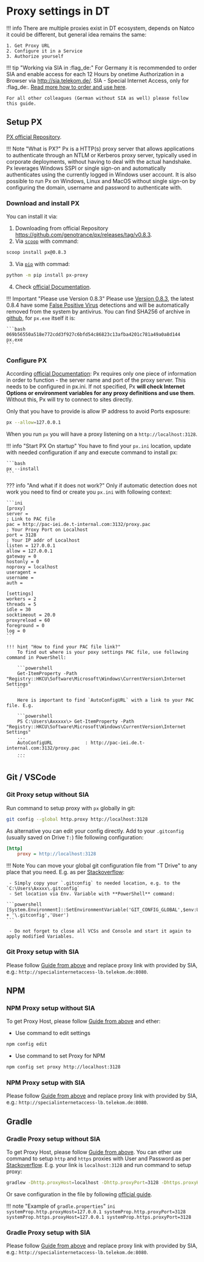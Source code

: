 # Proxy settings in DT

!!! info
    There are multiple proxies exist in DT ecosystem, depends on Natco it could be different, but general idea remains the same:

    1. Get Proxy URL
    2. Configure it in a Service
    3. Authorize yourself

!!! tip "Working via SIA in :flag_de:"
    For Germany it is recommended to order SIA and enable access for each 12 Hours by onetime Authorization in a Browser via http://sia.telekom.de/. SIA - Special Internet Access, only for :flag_de:. [Read more how to order and use here](https://yam-united.telekom.com/pages/internet-connect/apps/wiki/wiki/list/view/c808105e-9103-4b49-91a0-fa1d0c7444b3).

    For all other colleagues (German without SIA as well) please follow this guide.

<!--

## Proxy setup without SIA[^1]

!!! danger "Potentially Security risk without SIA[^1], can be solved only for :flag_de:"
    This configuration requires to save your A-User and Windows Password in a clear text, so that it can be read by any application, and this can be potentially **security risk**.
    It could be solved only for Germany via SIA.
    Therefore for Germany it is recommended to order SIA[^1] and enable access for each 12 Hours by onetime Authorization in a Browser via http://sia.telekom.de/.
    For all other colleagues please refer to [PX Section](#setup-px)

To set any Program working with Proxy and without **SIA**[^1] you need to download PAC file from: http://pac-adminlan-iei.de.t-internal.com:3132/proxy.pac for :flag_de:, or e.g. http://wpad.sk-kosice.t-systems.sk:3128/proxy-fmo.pac if you are in Slovak Telekom :flag_sk:, select any URL from `var proxy_X`. Example from PAC file, please **use updated values from the downloaded PAC**:

[^1]: SIA - Special Internet Access, only for :flag_de:. [Read more how to order and use here](https://yam-united.telekom.com/pages/internet-connect/apps/wiki/wiki/list/view/c808105e-9103-4b49-91a0-fa1d0c7444b3).

![Proxy PAC File Example](img/proxy_pac_example.png)

??? hint "How to find your PAC file link?"
    To find out where is your poxy settings PAC file, use following command in PowerShell:

    ```powershell
    Get-ItemProperty -Path "Registry::HKCU\Software\Microsoft\Windows\CurrentVersion\Internet Settings"
    ```

    Here is important to find `AutoConfigURL` with a link to your PAC file. E.g.

    ```powershell
    PS C:\Users\Axxxxx\> Get-ItemProperty -Path "Registry::HKCU\Software\Microsoft\Windows\CurrentVersion\Internet Settings"
    ...
    AutoConfigURL            : http://pac-iei.de.t-internal.com:3132/proxy.pac
    ...
    ```

E.g. use `HE14yyyy.emea1.cds.t-internal.com:8080` and run command to setup proxy with your account (A-Kennung) and password (your windows password).

-->

## Setup PX

[PX official Repository](https://github.com/genotrance/px).

!!! Note "What is PX?"
    Px is a HTTP(s) proxy server that allows applications to authenticate through an NTLM or Kerberos proxy server, typically used in corporate deployments, without having to deal with the actual handshake. Px leverages Windows SSPI or single sign-on and automatically authenticates using the currently logged in Windows user account. It is also possible to run Px on Windows, Linux and MacOS without single sign-on by configuring the domain, username and password to authenticate with.

### Download and install PX

You can install it via:

1. Downloading from official Repository https://github.com/genotrance/px/releases/tag/v0.8.3.
2. Via [`scoop`](https://scoop.sh/) with command:
```bash
scoop install px@0.8.3
```
3. Via [`pip`](https://pypi.org/project/px-proxy/) with commad:
```bash
python -m pip install px-proxy
```
4. Check [official Documentation](https://github.com/genotrance/px#installation).

!!! Important "Please use Version 0.8.3"
    Please use [Version 0.8.3](https://github.com/genotrance/px/releases/tag/v0.8.3), the latest 0.8.4 have some [False Positive Virus](https://github.com/genotrance/px/issues/182) detections and will be automatically removed from the system by antivirus. You can find SHA256 of archive in [github](https://github.com/genotrance/px/releases/tag/v0.8.3), for `px.exe` itself it is:

    ```bash
    069b56550a518e772cdd3f927c6bfd54c86823c13afba4201c781a49a0a8d144  px.exe
    ```

### Configure PX

According [official Documentation](https://github.com/genotrance/px#configuration): Px requires only one piece of information in order to function - the server name and port of the proxy server. This needs to be configured in px.ini. If not specified, Px **will check Internet Options or environment variables for any proxy definitions and use them**. Without this, Px will try to connect to sites directly.

Only that you have to provide is allow IP address to avoid Ports exposure:

```bash
px --allow=127.0.0.1
```

When you run `px` you will have a proxy listening on a `http://localhost:3128`.

!!! info "Start PX On startup"
    You have to find your `px.ini` location, update with needed configuration if any and execute command to install px:

    ```bash
    px --install
    ```

??? info "And what if it does not work?"
    Only if automatic detection does not work you need to find or create you `px.ini` with following context:

    ```ini
    [proxy]
    server = 
    ; Link to PAC file
    pac = http://pac-iei.de.t-internal.com:3132/proxy.pac
    ; Your Proxy Port on Localhost
    port = 3128
    ; Your IP addr of Localhost
    listen = 127.0.0.1
    allow = 127.0.0.1
    gateway = 0
    hostonly = 0
    noproxy = localhost
    useragent = 
    username = 
    auth = 

    [settings]
    workers = 2
    threads = 5
    idle = 30
    socktimeout = 20.0
    proxyreload = 60
    foreground = 0
    log = 0
    ```

    !!! hint "How to find your PAC file link?"
        To find out where is your poxy settings PAC file, use following command in PowerShell:

        ```powershell
        Get-ItemProperty -Path "Registry::HKCU\Software\Microsoft\Windows\CurrentVersion\Internet Settings"
        ```

        Here is important to find `AutoConfigURL` with a link to your PAC file. E.g.

        ```powershell
        PS C:\Users\Axxxxx\> Get-ItemProperty -Path "Registry::HKCU\Software\Microsoft\Windows\CurrentVersion\Internet Settings"
        ...
        AutoConfigURL            : http://pac-iei.de.t-internal.com:3132/proxy.pac
        ...
        ```

## Git / VSCode

### Git Proxy setup without SIA

Run command to setup proxy with `px` globally in git:

```bash
git config --global http.proxy http://localhost:3128
```

<!--
```bash
git config --global http.proxy http://<proxy>:<port>
git config --global credential.http://<proxy>:<port>.provider generic
```

E.g.:

```bash
git config --global http.proxy http://HE14yyyy.emea1.cds.t-internal.com:8080
git config --global credential.http://he141011.emea1.cds.t-internal.com:8080.provider generic
```
-->

As alternative you can edit your config directly. Add to your `.gitconfig` (usually saved on Drive `T:`) file following configuration:

```ini
[http]
    proxy = http://localhost:3128
```

!!! Note
    You can move your global git configuration file from "T Drive" to any place that you need. E.g. as per [Stackoverflow](https://stackoverflow.com/questions/4050905/changing-gitconfig-location-on-windows):
    
     - Simply copy your `.gitconfig` to needed location, e.g. to the `C:\Users\Axxxx\.gitconfig`
     - Set location via Env. Variable with **PowerShell** command:

    ```powershell
    [System.Environment]::SetEnvironmentVariable('GIT_CONFIG_GLOBAL',$env:USERPROFILE + '\.gitconfig','User')
    ```

     - Do not forget to close all VCSs and Console and start it again to apply modified Variables.

### Git Proxy setup with SIA

Please follow [Guide from above](#git-proxy-setup-without-sia) and replace proxy link with provided by SIA, e.g.: `http://specialinternetaccess-lb.telekom.de:8080`.

## NPM

### NPM Proxy setup without SIA

To get Proxy Host, please follow [Guide from above](#configure-px) and ether:

 - Use command to edit settings 
 ```bash
 npm config edit
 ```
 - Use command to set Proxy for NPM
 ```bash
 npm config set proxy http://localhost:3128
 ```

### NPM Proxy setup with SIA

Please follow [Guide from above](#npm-proxy-setup-without-sia) and replace proxy link with provided by SIA, e.g.: `http://specialinternetaccess-lb.telekom.de:8080`.

## Gradle

### Gradle Proxy setup without SIA

To get Proxy Host, please follow [Guide from above](#configure-px).
You can ether use command to setup `http` and `https` proxies with User and Password as per [Stackoverflow](https://stackoverflow.com/questions/5991194/gradle-proxy-configuration). E.g. your link is `localhost:3128` and run command to setup proxy:

```bash
gradlew -Dhttp.proxyHost=localhost -Dhttp.proxyPort=3128 -Dhttps.proxyHost=localhost -Dhttps.proxyPort=3128 -Dhttp.nonProxyHosts=host1.com|host2.com
```

Or save configuration in the file by following [official guide](https://docs.gradle.org/current/userguide/build_environment.html#sec:accessing_the_web_via_a_proxy).

!!! note "Example of `gradle.properties`"
    ```ini
    systemProp.http.proxyHost=127.0.0.1
    systemProp.http.proxyPort=3128
    systemProp.https.proxyHost=127.0.0.1
    systemProp.https.proxyPort=3128
    ```

### Gradle Proxy setup with SIA

Please follow [Guide from above](#gradle-proxy-setup-without-sia) and replace proxy link with provided by SIA, e.g.: `http://specialinternetaccess-lb.telekom.de:8080`.
